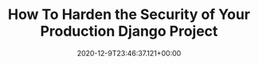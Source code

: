 ---
title: How To Harden the Security of Your Production Django Project 
date: 2020-12-9T23:46:37.121+00:00 
description: In this tutorial, you will leverage a security-oriented workflow for Django.
redirect: https://www.digitalocean.com/community/tutorials/how-to-harden-your-production-django-project
comments: false
---
